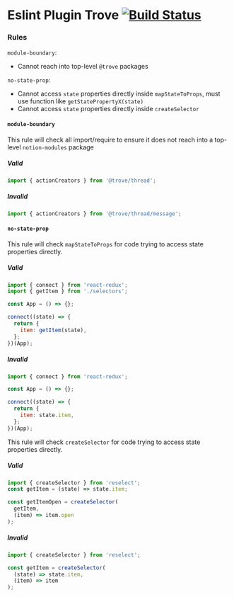 Eslint Plugin Trove [![Build Status](https://travis-ci.org/notion/eslint-plugin-trove.svg?branch=master)](https://travis-ci.org/notion/eslint-plugin-trove)
===================

### Rules

`module-boundary`:
* Cannot reach into top-level `@trove` packages

`no-state-prop`:
* Cannot access `state` properties directly inside `mapStateToProps`, must use function like `getStatePropertyX(state)`
* Cannot access `state` properties directly inside `createSelector`

#### `module-boundary`

This rule will check all import/require to ensure it does not reach into a top-level `notion-modules` package

##### Valid

```js
import { actionCreators } from '@trove/thread';
```

##### Invalid

```js
import { actionCreators } from '@trove/thread/message';
```

#### `no-state-prop`

This rule will check `mapStateToProps` for code trying to access state properties directly.

##### Valid

```js
import { connect } from 'react-redux';
import { getItem } from './selectors';

const App = () => {};

connect((state) => {
  return {
    item: getItem(state),
  };
})(App);
```

##### Invalid

```js
import { connect } from 'react-redux';

const App = () => {};

connect((state) => {
  return {
    item: state.item,
  };
})(App);
```

This rule will check `createSelector` for code trying to access state properties directly.

##### Valid

```js
import { createSelector } from 'reselect';
const getItem = (state) => state.item;

const getItemOpen = createSelector(
  getItem,
  (item) => item.open
);
```

##### Invalid

```js
import { createSelector } from 'reselect';

const getItem = createSelector(
  (state) => state.item,
  (item) => item
);
```
